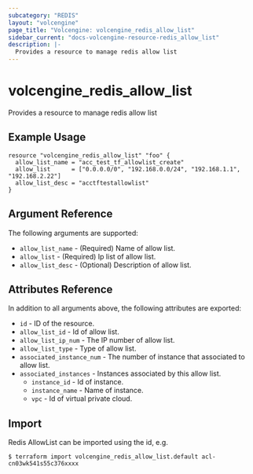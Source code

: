 ```yaml
---
subcategory: "REDIS"
layout: "volcengine"
page_title: "Volcengine: volcengine_redis_allow_list"
sidebar_current: "docs-volcengine-resource-redis_allow_list"
description: |-
  Provides a resource to manage redis allow list
---
```

# volcengine_redis_allow_list
Provides a resource to manage redis allow list
## Example Usage
```hcl
resource "volcengine_redis_allow_list" "foo" {
  allow_list_name = "acc_test_tf_allowlist_create"
  allow_list      = ["0.0.0.0/0", "192.168.0.0/24", "192.168.1.1", "192.168.2.22"]
  allow_list_desc = "acctftestallowlist"
}
```
## Argument Reference
The following arguments are supported:
* `allow_list_name` - (Required) Name of allow list.
* `allow_list` - (Required) Ip list of allow list.
* `allow_list_desc` - (Optional) Description of allow list.

## Attributes Reference
In addition to all arguments above, the following attributes are exported:
* `id` - ID of the resource.
* `allow_list_id` - Id of allow list.
* `allow_list_ip_num` - The IP number of allow list.
* `allow_list_type` - Type of allow list.
* `associated_instance_num` - The number of instance that associated to allow list.
* `associated_instances` - Instances associated by this allow list.
    * `instance_id` - Id of instance.
    * `instance_name` - Name of instance.
    * `vpc` - Id of virtual private cloud.


## Import
Redis AllowList can be imported using the id, e.g.
```
$ terraform import volcengine_redis_allow_list.default acl-cn03wk541s55c376xxxx
```

